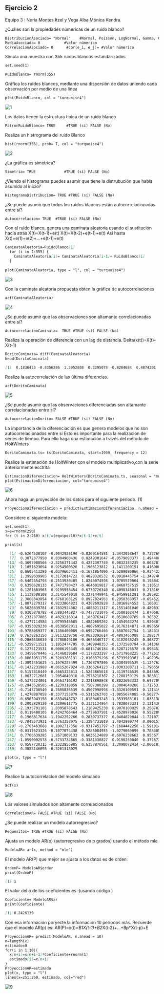 ## Ejercicio 2
Equipo 3 : Noria Montes Itzel y Vega Alba Mónica Kendra. 

¿Cuáles son la propiedades númericas de un ruido blanco?

```markdown
DistribucionAsociada= "Normal"    #Normal, Poisson, LogNormal, Gamma, ChiCudrada, Exponencial
MediaAsociada= 0           #Valor númerico
CorrelacionAsociado= 0      #cor(e_i, e_j)= #Valor númerico
```
Simula una muestra con 355 ruidos blancos estandarizados 
```markdown
set.seed(1) 

RuidoBlanco= rnorm(355)
```
Gráfica los ruidos blancos, mediante una dispersión de datos uniendo cada observación por medio de una línea
```markdown
plot(RuidoBlanco, col = "turquoise4")
```
![1](https://user-images.githubusercontent.com/57273828/68147658-25c10380-ff00-11e9-8209-5c008f8d0d7e.png)

Los datos tienen la estructura típica de un ruido blanco
```markdown
PatronRuidoBlanco= TRUE     #TRUE (sí) FALSE (No)
```
Realiza un histrograma del ruido Blanco
```markdown
hist(rnorm(355), prob= T, col = "turquoise4")
```
![2](https://user-images.githubusercontent.com/57273828/68147702-3c675a80-ff00-11e9-8017-a93de7536a3b.png)

¿La gráfica es símetrica?
```markdown
Simetria= TRUE             #TRUE (sí) FALSE (No)
```
¿Viendo el histograma puedes asumir que tiene la distrubución que había asumido al inicio?
```markdown
HistogramaDistribucion= TRUE #TRUE (sí) FALSE (No)
```
¿Se puede asumir que todos los ruidos blancos están autocorrelacionadas entre si?
```markdown
Autocorrelacion= TRUE  #TRUE (sí) FALSE (No)
```
Con el ruido blanco, genera una caminata aleatoria usando el sustitución hacía atrás
X(t)=X(t-1)+e(t)
X(t)=X(t-2)+e(t-1)+e(t)
Así hasta 
X(t)=e(1)+e(2)+...+e(t-1)+e(t)
```markdown
CaminataAleatoria=RuidoBlanco[1]
  for (i in 2:355) {
    CaminataAleatoria[i]= CaminataAleatoria[i-1]+ RuidoBlanco[i]
  }
    
plot(CaminataAleatoria, type = "l", col = "turquoise4")
```
![3](https://user-images.githubusercontent.com/57273828/68147722-51dc8480-ff00-11e9-9cee-18dfbdfd6dc3.png)

Con la caminata aleatoria propuesta obten la gráfica de autocorrelaciones
```markdown
acf(CaminataAleatoria)
```
![4](https://user-images.githubusercontent.com/57273828/68147752-66b91800-ff00-11e9-8d05-d04fd6551c02.png)

¿Se puede asumir que las observaciones son altamante correlacionadas entre sí?
```markdown
AutocorrelacionCaminata=  TRUE #TRUE (sí) FALSE (No)
```
Realiza la operación de diferencia con un lag de distancia.
Delta(x(t))=X(t)-X(t-1)
```markdown
DoritoCaminata= diff(CaminataAleatoria)
head(DoritoCaminata)
```
```markdown
[1]  0.1836433 -0.8356286  1.5952808  0.3295078 -0.8204684  0.4874291
```
Realiza la autocorrelación de las última diferencias.
```markdown
acf(DoritoCaminata)
```
![5](https://user-images.githubusercontent.com/57273828/68147810-7c2e4200-ff00-11e9-8e70-e6843ffc1312.png)

¿Se puede asumir que las observaciones diferenciadas son altamante correlacionadas entre sí?
```markdown
AutocorrelacionDorito= FALSE #TRUE (sí) FALSE (No)
```
La importancia de la diferenciación es que genera modelos que no son autocorrelacionados entre sí
Esto es importante para la realización de series de tiempo. Para ello haga una estimación a través del método de 
HoltWinters
```markdown
DoritoCaminata.ts= ts(DoritoCaminata, start=1990, frequency = 12)
```
Realice la estimación de HoltWinter con el modelo multiplicativo,con la serie anteriormente esctrita
```markdown
EstimacionDiferenciacion= HoltWinters(DoritoCaminata.ts, seasonal = "mult" )
plot(EstimacionDiferenciacion, col="turquoise4")
```
![6](https://user-images.githubusercontent.com/57273828/68147851-910ad580-ff00-11e9-9caa-5fc18c19e7ad.png)

Ahora haga un proyección de los datos para el siguiente periodo. (1)
```markdown
ProyeccionDiferenciacion = predict(EstimacionDiferenciacion, n.ahead = 1)
```
Considere el siguiente modelo:
```markdown
set.seed(1)
x=e=rnorm(250)
for (t in 2:250) x[t]=(equipo/10)*x[t-1]+e[t]
```
```markdown
print(x)
```
```markdown
  [1] -0.6264538107 -0.0042928190 -0.8369164581  1.3442058647  0.7327695312 -0.6006375247
  [7]  0.3072377950  0.8304960436  0.8249301647 -0.0579093377  1.4944083671  0.8381657466
 [13] -0.3697908566 -2.3256371442  0.4272397749  0.0832383235  0.0087812339  0.9464705809
 [19]  1.1051623694  0.9254500320  1.1966123812  1.1411200151  0.4169009879 -1.8642813995
 [25]  0.0605413280 -0.0379663411 -0.1671854090 -1.5209080066 -0.9344224571  0.1376148231
 [31]  1.3999639985  0.3172014722  0.4828320532  0.0910445754 -1.3497461842 -0.8199184186
 [37] -0.6402654793 -0.2513930405  1.0246074598  1.0705579864  0.1566437997 -0.2063685402
 [43]  0.6350528133  0.7471790427 -0.4646019817 -0.8468757515  0.1105192367  0.8016886955
 [49]  0.1281603965  0.9195558454  0.6739726340 -0.4098346031  0.2181693105 -1.0639123029
 [55]  1.1138500108  2.3145549018  0.3271449941 -0.9459911281  0.2859222890 -0.0492779172
 [61]  2.3868343854  0.6768103129  0.8927824563  0.2958368957 -0.6545221402 -0.0075643425
 [67] -1.8072279317  0.9233864821  0.4302692828  2.3016924552  1.1660172655 -0.3601412513
 [73]  0.5026839781 -0.7832924382 -1.4886211317 -0.1551401040 -0.4898339044 -0.1458448197
 [79]  0.0305878782 -0.5803445827 -0.7427721076 -0.3580102474  1.0706839223 -1.2023616237
 [85]  0.2332377005  0.4029216814  1.1839763417  0.0510089789  0.3853215036  0.3826952418
 [91] -0.4277114584  1.0795543685  1.4842689262  1.1454943274  1.9304817528  1.1376309514
 [97] -0.9353029230 -0.8538562911 -1.4807695022 -0.9176314871 -0.8956561234 -0.2265809639
[103] -0.9788959377 -0.1356400089 -0.6952766466  1.5587042754  1.1843187586  1.2654698571
[109]  0.7638263150  1.9113239750 -0.0623392614 -0.4803465088  1.2881782859 -0.2642428675
[115] -0.2866536039 -0.4788040106 -0.4636340717 -0.4182035245  0.3687272739 -0.0667123001
[121] -0.5259711521  1.1852474795  0.1409948353 -0.1372580794 -0.1413681650  0.6702558575
[127]  0.1275123531  0.0006195345 -0.6814746184 -0.5287126578 -0.0984533569 -0.6184304933
[133]  0.3459670446 -1.4146039684 -0.1178233297 -1.5717968225 -0.7725151736 -0.7600344565
[139] -0.8801051176 -0.3209283131 -2.0106379196  0.5733919361 -1.4929548554 -0.9114168581
[145] -1.3893451625 -1.1676225499  1.7368797806  0.5384595539 -1.1247626643 -1.9780343337
[151] -0.1432231988 -0.0615267924 -0.3365264123 -1.0303200711 -1.7965563315 -1.6141591961
[157]  0.5157810449 -0.4665323813 -1.5243865618  1.4119746539  0.8486927735  0.0159607311
[163]  1.0632712681  1.2054040318 -0.2576218387  2.1288159129  0.3836177437 -1.3094093271
[169] -0.5372224001  0.0463716192  2.3218898848  0.8023693333  0.6977096054  0.1321599463
[175] -0.2943528585 -0.1230318859  0.7507300399  2.3004640206  1.7175316449  1.7231678919
[181] -0.7143730540  0.7695836539  0.4507998998 -1.3320100591  0.1214197249 -0.1223286872
[187]  1.4278887058 -0.3377153879 -0.5315263703 -1.0855674085 -0.5027741840  0.2511795243
[193] -0.6563943158  0.6334548732 -1.0180463243 -1.3533983101  1.0351382138 -0.7053060012
[199]  0.2003829120 -0.3209611775  0.3131134864  1.7828073321  2.1214306331  0.3055213892
[205] -2.1935791185  1.8395878543  1.2189425230  0.9070100929  0.2587035047  0.5877194744
[211]  0.0119400105  0.4242766464 -0.2729637501 -1.4520970026  0.5522091667  1.6854077755
[217]  0.1968817634 -1.1942252266  0.2839737377  0.0404829844 -1.7210735115 -0.5141901938
[223] -0.7845573921 -0.5763357975 -1.3294731019  1.4042999774  0.0901579568 -1.5784660252
[229] -0.2763463688  0.1802717358 -0.9317451797 -3.1684442256 -1.5910149702  0.0932031448
[235] -0.0317623326 -0.1077074438  0.5285084955 -1.0279060899  0.7884052173  0.2311775369
[241]  0.7766639285  1.2671069133  0.6036124889 -0.6976238662  0.9536773961 -1.7140617260
[247] -1.0590092578 -0.5733734865 -0.3381330827  0.9190239840  0.3726735735  0.5030511649
[253]  0.0597730315 -0.2322855985  0.6357870561  1.3098072414 -2.0661016112  0.0411612652
[259]  0.3853146095 -0.3261318029
```
```markdown
plot(x, type = "l")
```
![7](https://user-images.githubusercontent.com/57273828/68147891-a2ec7880-ff00-11e9-958c-3793815ebedd.png)

Realice la autocorrelacion del modelo simulado
```markdown
acf(x)
```
![8](https://user-images.githubusercontent.com/57273828/68147940-b4ce1b80-ff00-11e9-88b7-fac1ffc3bb95.png)

Los valores simulados son altamente correlacionados
```markdown
CorrelacionAR= FALSE #TRUE (sí) FALSE (No)
```
¿Se puede realizar un modelo autorregresivo?
```markdown
Requesitos= TRUE #TRUE (sí) FALSE (No)
```
Ajusta un modelo AR(p) (autorregresivo de p grados) usando el método mle
```markdown
ModeloAR= ar(x, method = "mle")
```
El modelo AR(P) que mejor se ajusta a los datos es de orden:
```markdown
OrdenP= ModeloAR$order
print(OrdenP)
```
```markdown
[1] 1
```
El valor del o de los coeficientes es :(usando código )
```markdown
Coeficiente= ModeloAR$ar
print(Coeficiente)
```
```markdown
[1] 0.2426139
```
Con esa información poryecte la información 10 periodos más. Recuerde que el modelo AR(p) es: AR(P)=x(t)=B1*X(t-1)+B2*X(t-2)+...+Bp*X(t-p)+E
```markdown
ProyeccionAR= predict(ModeloAR, n.ahead = 10)
n=length(x)
estimado=0
for(i in 1:10){
  x[n+i]=x[n+i-1]*Coeficiente+rnorm(1)
  estimado[i]=x[n+i]
}
ProyeccionAR=estimado
plot(x, type = "l")
lines(x=251:260, estimado, col="red")
```
![9](https://user-images.githubusercontent.com/57273828/68147988-c9aaaf00-ff00-11e9-9a24-301ace5d1493.png)
